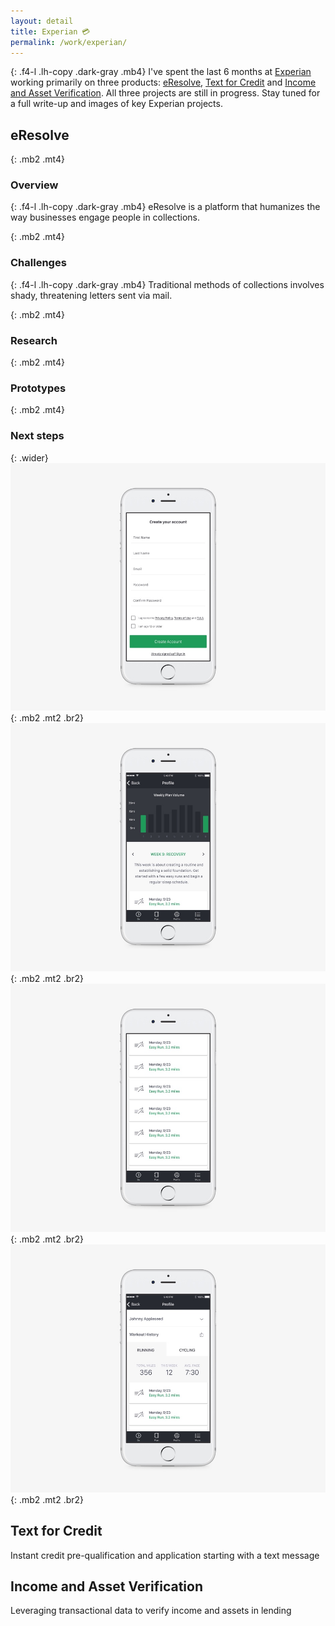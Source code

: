 ```yaml
---
layout: detail
title: Experian 💳
permalink: /work/experian/
---
```


{: .f4-l .lh-copy .dark-gray .mb4}
I've spent the last 6 months at [Experian](http://experian.com) working primarily on three products: [eResolve](https://www.experian.com/consumer-information/virtual-debt-resolution-negotiation-eResolve.html), [Text for Credit](http://www.experian.com/blogs/news/2017/07/11/text-credit-modernizes-lending-industry-allowing-consumers-obtain-real-time-credit-via-text/) and [Income and Asset Verification](http://www.experian.com/consumer-information/account-aggregation-solutions.html).  All three projects are still in progress. Stay tuned for a full write-up and images of key Experian projects.

## eResolve

{: .mb2 .mt4}
### Overview

{: .f4-l .lh-copy .dark-gray .mb4}
eResolve is a platform that humanizes the way businesses engage people in collections.

{: .mb2 .mt4}
### Challenges

{: .f4-l .lh-copy .dark-gray .mb4}
Traditional methods of collections involves shady, threatening letters sent via mail.

{: .mb2 .mt4}
### Research

{: .mb2 .mt4}
### Prototypes

{: .mb2 .mt4}
### Next steps

{: .wider}
![Sign Up Screen](/assets/img/oakley/radar-pace-01.jpg "Sign Up Screen"){: .mb2 .mt2 .br2}
![Plan](/assets/img/oakley/radar-pace-02.jpg "Plan"){: .mb2 .mt2 .br2}
![Plan](/assets/img/oakley/radar-pace-03.jpg "Plan"){: .mb2 .mt2 .br2}
![Profile](/assets/img/oakley/radar-pace-04.jpg "Profile"){: .mb2 .mt2 .br2}


## Text for Credit
Instant credit pre-qualification and application starting with a text message

## Income and Asset Verification
Leveraging transactional data to verify income and assets in lending
